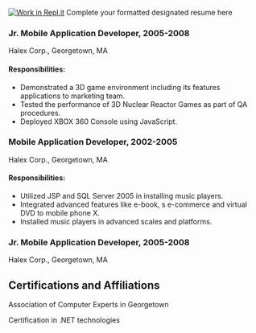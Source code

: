 [![Work in Repl.it](https://classroom.github.com/assets/work-in-replit-14baed9a392b3a25080506f3b7b6d57f295ec2978f6f33ec97e36a161684cbe9.svg)](https://classroom.github.com/online_ide?assignment_repo_id=414335&assignment_repo_type=GroupAssignmentRepo)
Complete your formatted designated resume here

### Jr. Mobile Application Developer, 2005-2008
Halex Corp., Georgetown, MA

#### Responsibilities:

* Demonstrated a 3D game environment including its features applications to marketing team.
* Tested the performance of 3D Nuclear Reactor Games as part of QA procedures.
* Deployed XBOX 360 Console using JavaScript.

### Mobile Application Developer, 2002-2005
Halex Corp., Georgetown, MA

#### Responsibilities:

* Utilized JSP and SQL Server 2005 in installing music players.
* Integrated advanced features like e-book, s e-commerce and virtual DVD to mobile phone X.
* Installed music players in advanced scales and platforms.

### Jr. Mobile Application Developer, 2005-2008
Halex Corp., Georgetown, MA

## Certifications and Affiliations

Association of Computer Experts in Georgetown

Certification in .NET technologies